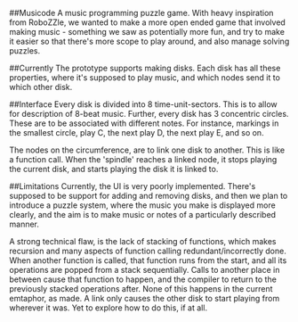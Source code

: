 ##Musicode
A music programming puzzle game.
With heavy inspiration from RoboZZle, we wanted to make a more open ended game that involved making music - something we saw as potentially more fun, and try to make it easier so that there's more scope to play around, and also manage solving puzzles.

##Currently
The prototype supports making disks.
Each disk has all these properties, where it's supposed to play music, and which nodes send it to which other disk.

##Interface
Every disk is divided into 8 time-unit-sectors. This is to allow for description of 8-beat music. Further, every disk has 3 concentric circles. These are to be associated with different notes. For instance, markings in the smallest circle, play C, the next play D, the next play E, and so on.

The nodes on the circumference, are to link one disk to another. This is like a function call. When the 'spindle' reaches a linked node, it stops playing the current disk, and starts playing the disk it is linked to.

##Limitations
Currently, the UI is very poorly implemented. There's supposed to be support for adding and removing disks, and then we plan to introduce a puzzle system, where the music you make is displayed more clearly, and the aim is to make music or notes of a particularly described manner.

A strong technical flaw, is the lack of stacking of functions, which makes recursion and many aspects of function calling redundant/incorrectly done. When another function is called, that function runs from the start, and all its operations are popped from a stack sequentially. Calls to another place in between cause that function to happen, and the compiler to return to the previously stacked operations after. None of this happens in the current emtaphor, as made. A link only causes the other disk to start playing from wherever it was. Yet to explore how to do this, if at all.

